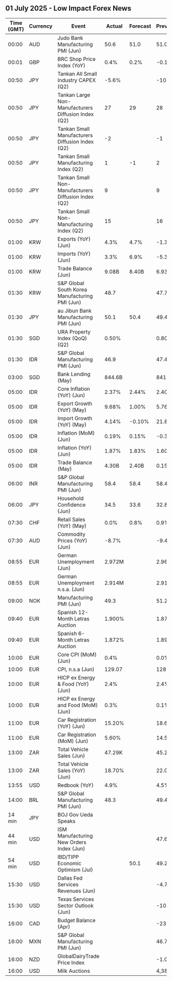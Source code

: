 ## 01 July 2025 - Low Impact Forex News

| Time (GMT) | Currency | Event | Actual | Forecast | Previous |
|------|----------|-------|--------|----------|----------|
| 00:00 | AUD | Judo Bank Manufacturing PMI (Jun) | 50.6 | 51.0 | 51.0 |
| 00:01 | GBP | BRC Shop Price Index (YoY) | 0.4% | 0.2% | -0.1% |
| 00:50 | JPY | Tankan All Small Industry CAPEX (Q2) | -5.6% |  | -10.0% |
| 00:50 | JPY | Tankan Large Non-Manufacturers Diffusion Index (Q2) | 27 | 29 | 28 |
| 00:50 | JPY | Tankan Small Manufacturers Diffusion Index (Q2) | -2 |  | -1 |
| 00:50 | JPY | Tankan Small Manufacturing Index (Q2) | 1 | -1 | 2 |
| 00:50 | JPY | Tankan Small Non-Manufacturers Diffusion Index (Q2) | 9 |  | 9 |
| 00:50 | JPY | Tankan Small Non-Manufacturing Index (Q2) | 15 |  | 16 |
| 01:00 | KRW | Exports (YoY) (Jun) | 4.3% | 4.7% | -1.3% |
| 01:00 | KRW | Imports (YoY) (Jun) | 3.3% | 6.9% | -5.3% |
| 01:00 | KRW | Trade Balance (Jun) | 9.08B | 8.40B | 6.93B |
| 01:30 | KRW | S&P Global South Korea Manufacturing PMI (Jun) | 48.7 |  | 47.7 |
| 01:30 | JPY | au Jibun Bank Manufacturing PMI (Jun) | 50.1 | 50.4 | 49.4 |
| 01:30 | SGD | URA Property Index (QoQ) (Q2) | 0.50% |  | 0.80% |
| 01:30 | IDR | S&P Global Manufacturing PMI (Jun) | 46.9 |  | 47.4 |
| 03:00 | SGD | Bank Lending (May) | 844.6B |  | 841.9B |
| 05:00 | IDR | Core Inflation (YoY) (Jun) | 2.37% | 2.44% | 2.40% |
| 05:00 | IDR | Export Growth (YoY) (May) | 9.68% | 1.00% | 5.76% |
| 05:00 | IDR | Import Growth (YoY) (May) | 4.14% | -0.10% | 21.84% |
| 05:00 | IDR | Inflation (MoM) (Jun) | 0.19% | 0.15% | -0.37% |
| 05:00 | IDR | Inflation (YoY) (Jun) | 1.87% | 1.83% | 1.60% |
| 05:00 | IDR | Trade Balance (May) | 4.30B | 2.40B | 0.15B |
| 06:00 | INR | S&P Global Manufacturing PMI (Jun) | 58.4 | 58.4 | 58.4 |
| 06:00 | JPY | Household Confidence (Jun) | 34.5 | 33.6 | 32.8 |
| 07:30 | CHF | Retail Sales (YoY) (May) | 0.0% | 0.8% | 0.9% |
| 07:30 | AUD | Commodity Prices (YoY) (Jun) | -8.7% |  | -9.4% |
| 08:55 | EUR | German Unemployment (Jun) | 2.972M |  | 2.963M |
| 08:55 | EUR | German Unemployment n.s.a. (Jun) | 2.914M |  | 2.919M |
| 09:00 | NOK | Manufacturing PMI (Jun) | 49.3 |  | 51.2 |
| 09:40 | EUR | Spanish 12-Month Letras Auction | 1.900% |  | 1.878% |
| 09:40 | EUR | Spanish 6-Month Letras Auction | 1.872% |  | 1.890% |
| 10:00 | EUR | Core CPI (MoM) (Jun) | 0.4% |  | 0.0% |
| 10:00 | EUR | CPI, n.s.a (Jun) | 129.07 |  | 128.71 |
| 10:00 | EUR | HICP ex Energy & Food (YoY) (Jun) | 2.4% |  | 2.4% |
| 10:00 | EUR | HICP ex Energy and Food (MoM) (Jun) | 0.3% |  | 0.1% |
| 11:00 | EUR | Car Registration (YoY) (Jun) | 15.20% |  | 18.60% |
| 11:00 | EUR | Car Registration (MoM) (Jun) | 5.60% |  | 14.50% |
| 13:00 | ZAR | Total Vehicle Sales (Jun) | 47.29K |  | 45.21K |
| 13:00 | ZAR | Total Vehicle Sales (YoY) (Jun) | 18.70% |  | 22.00% |
| 13:55 | USD | Redbook (YoY) | 4.9% |  | 4.5% |
| 14:00 | BRL | S&P Global Manufacturing PMI (Jun) | 48.3 |  | 49.4 |
| 14 min | JPY | BOJ Gov Ueda Speaks |  |  |  |
| 44 min | USD | ISM Manufacturing New Orders Index (Jun) |  |  | 47.6 |
| 54 min | USD | IBD/TIPP Economic Optimism (Jul) |  | 50.1 | 49.2 |
| 15:30 | USD | Dallas Fed Services Revenues (Jun) |  |  | -4.7 |
| 15:30 | USD | Texas Services Sector Outlook (Jun) |  |  | -10.1 |
| 16:00 | CAD | Budget Balance (Apr) |  |  | -23.88B |
| 16:00 | MXN | S&P Global Manufacturing PMI (Jun) |  |  | 46.70 |
| 16:00 | NZD | GlobalDairyTrade Price Index |  |  | -1.0% |
| 16:00 | USD | Milk Auctions |  |  | 4,389.0 |
